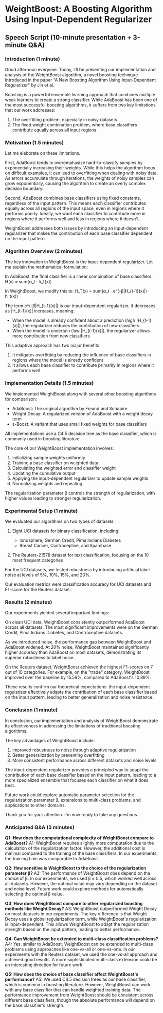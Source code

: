 # WeightBoost: A Boosting Algorithm Using Input-Dependent Regularizer
## Speech Script (10-minute presentation + 3-minute Q&A)

### Introduction (1 minute)
Good afternoon everyone. Today, I'll be presenting our implementation and analysis of the WeightBoost algorithm, a novel boosting technique introduced in the paper "A New Boosting Algorithm Using Input-Dependent Regularizer" by Jin et al.

Boosting is a powerful ensemble learning approach that combines multiple weak learners to create a strong classifier. While AdaBoost has been one of the most successful boosting algorithms, it suffers from two key limitations that our work addresses:

1. The overfitting problem, especially in noisy datasets
2. The fixed weight combination problem, where base classifiers contribute equally across all input regions

### Motivation (1.5 minutes)
Let me elaborate on these limitations. 

First, AdaBoost tends to overemphasize hard-to-classify samples by exponentially increasing their weights. While this helps the algorithm focus on difficult examples, it can lead to overfitting when dealing with noisy data. As errors accumulate through iterations, the weights of noisy samples can grow exponentially, causing the algorithm to create an overly complex decision boundary.

Second, AdaBoost combines base classifiers using fixed constants, regardless of the input pattern. This means each classifier contributes equally across all regions of the input space, even in regions where it performs poorly. Ideally, we want each classifier to contribute more in regions where it performs well and less in regions where it doesn't.

WeightBoost addresses both issues by introducing an input-dependent regularizer that makes the contribution of each base classifier dependent on the input pattern.

### Algorithm Overview (2 minutes)
The key innovation in WeightBoost is the input-dependent regularizer. Let me explain the mathematical formulation:

In AdaBoost, the final classifier is a linear combination of base classifiers:
H(x) = sum(α_t · h_t(x))

In WeightBoost, we modify this to:
H_T(x) = sum(α_t · e^(-β|H_{t-1}(x)|) · h_t(x))

The term e^(-β|H_{t-1}(x)|) is our input-dependent regularizer. It decreases as |H_{t-1}(x)| increases, meaning:
- When the model is already confident about a prediction (high |H_{t-1}(x)|), the regularizer reduces the contribution of new classifiers
- When the model is uncertain (low |H_{t-1}(x)|), the regularizer allows more contribution from new classifiers

This adaptive approach has two major benefits:
1. It mitigates overfitting by reducing the influence of base classifiers in regions where the model is already confident
2. It allows each base classifier to contribute primarily in regions where it performs well

### Implementation Details (1.5 minutes)
We implemented WeightBoost along with several other boosting algorithms for comparison:
- AdaBoost: The original algorithm by Freund and Schapire
- Weight Decay: A regularized version of AdaBoost with a weight decay term
- ε-Boost: A variant that uses small fixed weights for base classifiers

All implementations use a C4.5 decision tree as the base classifier, which is commonly used in boosting literature.

The core of our WeightBoost implementation involves:
1. Initializing sample weights uniformly
2. Training a base classifier on weighted data
3. Calculating the weighted error and classifier weight
4. Updating the cumulative output
5. Applying the input-dependent regularizer to update sample weights
6. Normalizing weights and repeating

The regularization parameter β controls the strength of regularization, with higher values leading to stronger regularization.

### Experimental Setup (1 minute)
We evaluated our algorithms on two types of datasets:

1. Eight UCI datasets for binary classification, including:
   - Ionosphere, German Credit, Pima Indians Diabetes
   - Breast Cancer, Contraceptive, and Spambase

2. The Reuters-21578 dataset for text classification, focusing on the 10 most frequent categories

For the UCI datasets, we tested robustness by introducing artificial label noise at levels of 5%, 10%, 15%, and 20%.

Our evaluation metrics were classification accuracy for UCI datasets and F1-score for the Reuters dataset.

### Results (2 minutes)
Our experiments yielded several important findings:

On clean UCI data, WeightBoost consistently outperformed AdaBoost across all datasets. The most significant improvements were on the German Credit, Pima Indians Diabetes, and Contraceptive datasets.

As we introduced noise, the performance gap between WeightBoost and AdaBoost widened. At 20% noise, WeightBoost maintained significantly higher accuracy than AdaBoost on most datasets, demonstrating its superior robustness to label noise.

On the Reuters dataset, WeightBoost achieved the highest F1-scores on 7 out of 10 categories. For example, on the "trade" category, WeightBoost improved over the baseline by 15.56%, compared to AdaBoost's 10.89%.

These results confirm our theoretical expectations: the input-dependent regularizer effectively adapts the contribution of each base classifier based on the input pattern, leading to better generalization and noise resistance.

### Conclusion (1 minute)
In conclusion, our implementation and analysis of WeightBoost demonstrate its effectiveness in addressing the limitations of traditional boosting algorithms.

The key advantages of WeightBoost include:
1. Improved robustness to noise through adaptive regularization
2. Better generalization by preventing overfitting
3. More consistent performance across different datasets and noise levels

The input-dependent regularizer provides a principled way to adapt the contribution of each base classifier based on the input pattern, leading to a more specialized ensemble that focuses each classifier on what it does best.

Future work could explore automatic parameter selection for the regularization parameter β, extensions to multi-class problems, and applications to other domains.

Thank you for your attention. I'm now ready to take any questions.

### Anticipated Q&A (3 minutes)

**Q1: How does the computational complexity of WeightBoost compare to AdaBoost?**
A1: WeightBoost requires slightly more computation due to the calculation of the regularization factor. However, the additional cost is minimal compared to the training of the base classifiers. In our experiments, the training time was comparable to AdaBoost.

**Q2: How sensitive is WeightBoost to the choice of the regularization parameter β?**
A2: The performance of WeightBoost does depend on the choice of β. In our experiments, we used β = 0.5, which worked well across all datasets. However, the optimal value may vary depending on the dataset and noise level. Future work could explore methods for automatically selecting the optimal β value.

**Q3: How does WeightBoost compare to other regularized boosting methods like Weight Decay?**
A3: WeightBoost outperformed Weight Decay on most datasets in our experiments. The key difference is that Weight Decay uses a global regularization term, while WeightBoost's regularization is input-dependent. This allows WeightBoost to adapt the regularization strength based on the input pattern, leading to better performance.

**Q4: Can WeightBoost be extended to multi-class classification problems?**
A4: Yes, similar to AdaBoost, WeightBoost can be extended to multi-class problems using approaches like one-vs-all or one-vs-one. In our experiments with the Reuters dataset, we used the one-vs-all approach and achieved good results. A more sophisticated multi-class extension could be an interesting direction for future work.

**Q5: How does the choice of base classifier affect WeightBoost's performance?**
A5: We used C4.5 decision trees as our base classifier, which is common in boosting literature. However, WeightBoost can work with any base classifier that can handle weighted training data. The performance improvement from WeightBoost should be consistent across different base classifiers, though the absolute performance will depend on the base classifier's strength.

